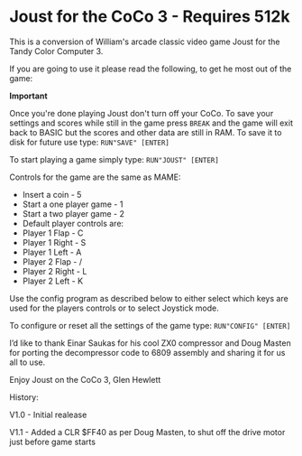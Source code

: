 # Joust for the CoCo 3 - Requires 512k

This is a conversion of William's arcade classic video game Joust for the Tandy Color Computer 3.

If you are going to use it please read the following, to get he most out of the game:

**Important**

Once you're done playing Joust don't turn off your CoCo.  To save your settings and scores while still in the game press `BREAK` and
the game will exit back to BASIC but the scores and other data are still in RAM.  To save it to disk for future use type:
`RUN"SAVE" [ENTER]`

To start playing a game simply type:
`RUN"JOUST" [ENTER]`

Controls for the game are the same as MAME:

* Insert a coin - 5
* Start a one player game - 1
* Start a two player game - 2
* Default player controls are:
* Player 1 Flap  - C
* Player 1 Right - S
* Player 1 Left  - A
* Player 2 Flap  - /
* Player 2 Right - L
* Player 2 Left  - K

Use the config program as described below to either select which keys are used for the players controls or to select Joystick mode.

To configure or reset all the settings of the game type:
`RUN"CONFIG" [ENTER]`

I’d like to thank Einar Saukas for his cool ZX0 compressor and Doug Masten for porting the decompressor code to 6809 assembly and sharing it for us all to use.

Enjoy Joust on the CoCo 3,
Glen Hewlett

History:

V1.0 - Initial realease

V1.1 - Added a CLR $FF40 as per Doug Masten, to shut off the drive motor just before game starts
